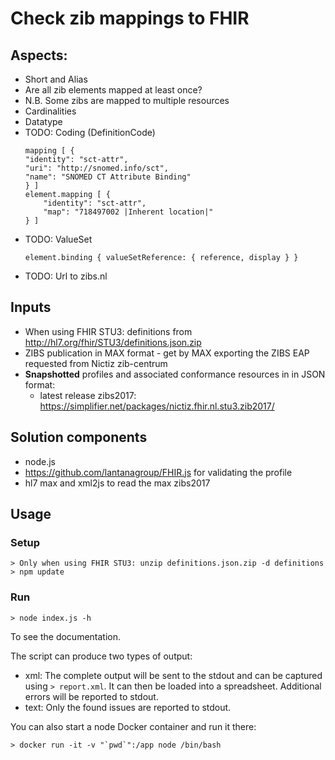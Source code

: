 # Check zib mappings to FHIR

## Aspects:

* Short and Alias
* Are all zib elements mapped at least once?
* N.B. Some zibs are mapped to multiple resources
* Cardinalities
* Datatype
* TODO: Coding (DefinitionCode)
    ```
    mapping [ {
    "identity": "sct-attr",
    "uri": "http://snomed.info/sct",
    "name": "SNOMED CT Attribute Binding"
    } ]
    element.mapping [ {
        "identity": "sct-attr",
        "map": "718497002 |Inherent location|"
    } ]
    ```
* TODO: ValueSet
    ```
    element.binding { valueSetReference: { reference, display } }
    ```
* TODO: Url to zibs.nl

## Inputs

* When using FHIR STU3: definitions from http://hl7.org/fhir/STU3/definitions.json.zip
* ZIBS publication in MAX format - get by MAX exporting the ZIBS EAP requested from Nictiz zib-centrum
* **Snapshotted** profiles and associated conformance resources in in JSON format:
    * latest release zibs2017: https://simplifier.net/packages/nictiz.fhir.nl.stu3.zib2017/

## Solution components

* node.js
* https://github.com/lantanagroup/FHIR.js for validating the profile
* hl7 max and xml2js to read the max zibs2017

## Usage

### Setup

```
> Only when using FHIR STU3: unzip definitions.json.zip -d definitions
> npm update
```

### Run

```
> node index.js -h
```

To see the documentation.

The script can produce two types of output:

* xml: The complete output will be sent to the stdout and can be captured using `> report.xml`. It can then be loaded into a spreadsheet. Additional errors will be reported to stdout.
* text: Only the found issues are reported to stdout.

You can also start a node Docker container and run it there:
```
> docker run -it -v "`pwd`":/app node /bin/bash
```

